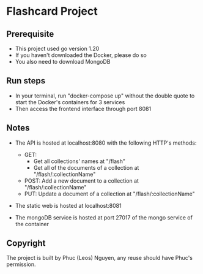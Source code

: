 # Flashcard Project

## Prerequisite

- This project used go version 1.20
- If you haven't downloaded the Docker, please do so
- You also need to download MongoDB

## Run steps

- In your terminal, run "docker-compose up" without the double quote to start the Docker's containers for 3 services
- Then access the frontend interface through port 8081

## Notes

- The API is hosted at localhost:8080 with the following HTTP's methods:
    - GET: 
        - Get all collections' names at "/flash"
        - Get all of the documents of a collection at "/flash/:collectionName"
    - POST: Add a new document to a collection at "/flash/:collectionName"
    - PUT: Update a document of a collection at "/flash/:collectionName"

- The static web is hosted at localhost:8081

- The mongoDB service is hosted at port 27017 of the mongo service of the container

## Copyright

The project is built by Phuc (Leos) Nguyen, any reuse should have Phuc's permission.